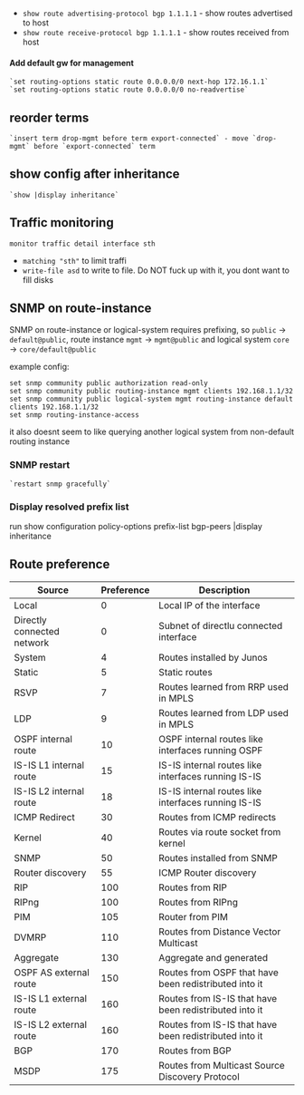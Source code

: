 * `show route advertising-protocol bgp 1.1.1.1` - show routes advertised to host
* `show route receive-protocol bgp 1.1.1.1` - show routes received from host

#### Add default gw for management

    `set routing-options static route 0.0.0.0/0 next-hop 172.16.1.1`
    `set routing-options static route 0.0.0.0/0 no-readvertise`


## reorder terms
    `insert term drop-mgmt before term export-connected` - move `drop-mgmt` before `export-connected` term

## show config after inheritance
    `show |display inheritance`


## Traffic monitoring

`monitor traffic detail interface sth`

* `matching "sth"` to limit traffi
* `write-file asd` to write to file. Do NOT fuck up with it, you dont want to fill disks

## SNMP on route-instance

SNMP on route-instance or logical-system requires prefixing, so `public` -> `default@public`, route instance `mgmt` -> `mgmt@public` and logical system `core` -> `core/default@public`

example config:

    set snmp community public authorization read-only
    set snmp community public routing-instance mgmt clients 192.168.1.1/32
    set snmp community public logical-system mgmt routing-instance default clients 192.168.1.1/32
    set snmp routing-instance-access

it also doesnt seem to like querying another logical system from non-default routing instance

### SNMP restart

    `restart snmp gracefully`

### Display resolved prefix list
run show configuration policy-options prefix-list bgp-peers |display inheritance

## Route preference

| Source | Preference | Description|
|--------|------------|------------|
|Local |0 | Local IP of the interface|
|Directly connected network | 0 | Subnet of directlu connected interface|
|System| 4 | Routes installed by Junos
|Static| 5 | Static routes
|RSVP| 7 | Routes learned from RRP used in MPLS
|LDP| 9 | Routes learned from LDP used in MPLS
|OSPF internal route| 10 | OSPF internal routes like interfaces running OSPF|
|IS-IS L1 internal route | 15 | IS-IS internal routes like interfaces running IS-IS |
|IS-IS L2 internal route | 18 | IS-IS internal routes like interfaces running IS-IS |
|ICMP Redirect | 30 | Routes from ICMP redirects|
|Kernel | 40 | Routes via route socket from kernel |
|SNMP | 50 | Routes installed from SNMP |
|Router discovery | 55 | ICMP Router discovery |
|RIP| 100 | Routes from RIP |
|RIPng| 100 | Routes from RIPng |
|PIM| 105 | Router from PIM |
|DVMRP | 110 | Routes from Distance Vector Multicast |
|Aggregate | 130 | Aggregate and generated |
|OSPF AS external route | 150 | Routes from OSPF that have been redistributed into it |
|IS-IS L1 external route| 160 | Routes from IS-IS that have been redistributed into it |
|IS-IS L2 external route| 160 | Routes from IS-IS that have been redistributed into it |
|BGP | 170  | Routes from BGP|
|MSDP | 175 | Routes from Multicast Source Discovery Protocol|
